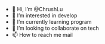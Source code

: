 - 👋 Hi, I’m @ChrushLu
- 👀 I’m interested in develop
- 🌱 I’m currently learning program
- 💞️ I’m looking to collaborate on tech
- 📫 How to reach me mail

<!---
ChrushLu/ChrushLu is a ✨ special ✨ repository because its `README.md` (this file) appears on your GitHub profile.
You can click the Preview link to take a look at your changes.
--->
